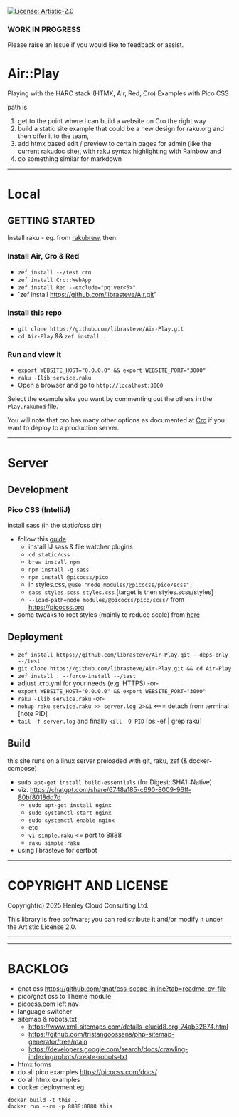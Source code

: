 [![License: Artistic-2.0](https://img.shields.io/badge/License-Artistic%202.0-0298c3.svg)](https://opensource.org/licenses/Artistic-2.0)

### WORK IN PROGRESS ###

Please raise an Issue if you would like to feedback or assist.

# Air::Play

Playing with the HARC stack (HTMX, Air, Red, Cro)
Examples with Pico CSS

path is
1. get to the point where I can build a website on Cro the right way
2. build a static site example that could be a new design for raku.org and then offer it to the team,
3. add htmx based edit / preview to certain pages for admin (like the current rakudoc site), with raku syntax highlighting with Rainbow and
4. do something similar for markdown

---

# Local

## GETTING STARTED

Install raku - eg. from [rakubrew](https://rakubrew.org), then:

### Install Air, Cro & Red
- `zef install --/test cro`
- `zef install Cro::WebApp`
- `zef install Red --exclude="pq:ver<5>"`
- `zef install https://github.com/librasteve/Air.git"

### Install this repo
- `git clone https://github.com/librasteve/Air-Play.git`
- `cd Air-Play` && `zef install .`

### Run and view it
- `export WEBSITE_HOST="0.0.0.0" && export WEBSITE_PORT="3000"`
- `raku -Ilib service.raku`
- Open a browser and go to `http://localhost:3000`

Select the example site you want by commenting out the others in the `Play.rakumod` file.

You will note that cro has many other options as documented at [Cro](https://cro.raku.org) if you want to deploy to a production server.

---

# Server

## Development

### Pico CSS (IntelliJ)
install sass (in the static/css dir)
- follow this [guide](https://www.jetbrains.com/help/webstorm/transpiling-sass-less-and-scss-to-css.html)
    - install IJ sass & file watcher plugins
    - `cd static/css`
    - `brew install npm`
    - `npm install -g sass`
    - `npm install @picocss/pico`
    - in styles.css, `@use "node_modules/@picocss/pico/scss";`
    - `sass styles.scss styles.css`  [target is then styles.scss/styles]
    - `--load-path=node_modules/@picocss/pico/scss/`
      from https://picocss.org
- some tweaks to root styles (mainly to reduce scale) from [here](https://github.com/picocss/pico/discussions/482)

## Deployment
- `zef install https://github.com/librasteve/Air-Play.git --deps-only --/test`
- `git clone https://github.com/librasteve/Air-Play.git && cd Air-Play`
- `zef install . --force-install --/test`
- adjust .cro.yml for your needs (e.g. HTTPS) -or-
- `export WEBSITE_HOST="0.0.0.0" && export WEBSITE_PORT="3000"`
- `raku -Ilib service.raku` -or-
- `nohup raku service.raku >> server.log 2>&1`  <=== detach from terminal [note PID]
- `tail -f server.log` and finally `kill -9 PID`  [ps -ef | grep raku]

## Build
this site runs on a linux server preloaded with git, raku, zef (& docker-compose)
- `sudo apt-get install build-essentials` (for Digest::SHA1::Native)
- viz. https://chatgpt.com/share/6748a185-c690-8009-96ff-80bf8018dd7d
    - `sudo apt-get install nginx`
    - `sudo systemctl start nginx`
    - `sudo systemctl enable nginx`
    - etc
    - `vi simple.raku`   <= port to 8888
    - `raku simple.raku`
- using librasteve for certbot

---

# COPYRIGHT AND LICENSE

Copyright(c) 2025 Henley Cloud Consulting Ltd.

This library is free software; you can redistribute it and/or modify it under the Artistic License 2.0.

---

---

# BACKLOG
- gnat css https://github.com/gnat/css-scope-inline?tab=readme-ov-file
- pico/gnat css to Theme module
- picocss.com left nav
- language switcher
- sitemap & robots.txt
  - https://www.xml-sitemaps.com/details-elucid8.org-74ab32874.html
  - https://github.com/tristangoossens/php-sitemap-generator/tree/main
  - https://developers.google.com/search/docs/crawling-indexing/robots/create-robots-txt
- htmx forms
- do all pico examples https://picocss.com/docs/
- do all htmx examples
- docker deployment
eg
```
docker build -t this .
docker run --rm -p 8888:8888 this
```
